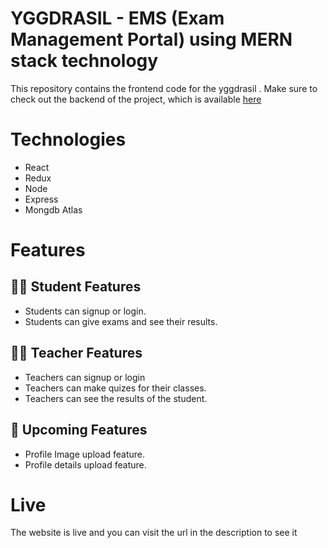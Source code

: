 


# YGGDRASIL - EMS (Exam Management Portal) using MERN stack technology
This repository contains the frontend code for the yggdrasil . Make sure to check out the backend of the project, which is available [here](https://github.com/noobCode-69/yggdrasil-backend)

# Technologies

+  React 
+  Redux 
+  Node
+  Express
+  Mongdb Atlas

# Features

## 👨‍🎓 Student Features 
+ Students can signup or login.
+ Students can give exams and see their results.


## 🧑‍🏫 Teacher Features 
+ Teachers can signup or login
+ Teachers can make quizes for their classes.
+ Teachers can see the results of the student.

## 🚀 Upcoming Features 
+ Profile Image upload feature.
+ Profile details upload feature.

# Live

The website is live and you can visit the url in the description to see it
